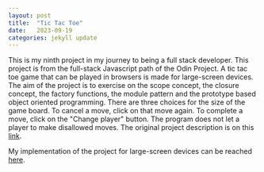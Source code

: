 ```yaml
---
layout: post
title:  "Tic Tac Toe"
date:   2023-09-19
categories: jekyll update
---
```

This is my ninth project in my journey to being a full stack developer. This project is from the full-stack Javascript path of the Odin Project. A tic tac toe game that can be played in browsers is made for large-screen devices. The aim of the project is to exercise on the scope concept, the closure concept, the factory functions, the module pattern and the prototype based object oriented programming. There are three choices for the size of the game board. To cancel a move, click on that move again. To complete a move, click on the "Change player" button. The program does not let a player to make disallowed moves. The original project description is on this [link][Odin-link]. 

My implementation of the project for large-screen devices can be reached [here][My-implementation]. 

[Odin-link]: https://www.theodinproject.com/lessons/node-path-javascript-tic-tac-toe 
[My-implementation]: https://saffetgokcensenfullstackdev.github.io/odin_tic_tac_toe_project/
